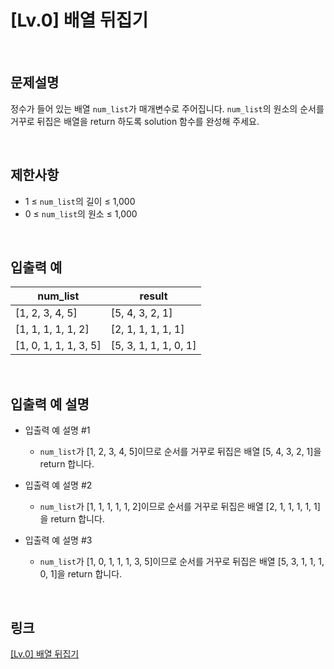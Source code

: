 # [Lv.0] 배열 뒤집기

<br>

## 문제설명
정수가 들어 있는 배열 `num_list`가 매개변수로 주어집니다. `num_list`의 원소의 순서를 거꾸로 뒤집은 배열을 return 하도록 solution 함수를 완성해 주세요.

<br>

## 제한사항
- 1 ≤ `num_list`의 길이 ≤ 1,000
- 0 ≤ `num_list`의 원소 ≤ 1,000

<br>

## 입출력 예
| num_list | result |
|---|---|
| [1, 2, 3, 4, 5] | [5, 4, 3, 2, 1] |
| [1, 1, 1, 1, 1, 2] | [2, 1, 1, 1, 1, 1] |
| [1, 0, 1, 1, 1, 3, 5] | [5, 3, 1, 1, 1, 0, 1] |

<br>

## 입출력 예 설명
- 입출력 예 설명 #1
    - `num_list`가 [1, 2, 3, 4, 5]이므로 순서를 거꾸로 뒤집은 배열 [5, 4, 3, 2, 1]을 return 합니다.

- 입출력 예 설명 #2
    - `num_list`가 [1, 1, 1, 1, 1, 2]이므로 순서를 거꾸로 뒤집은 배열 [2, 1, 1, 1, 1, 1]을 return 합니다.

- 입출력 예 설명 #3
    - `num_list`가 [1, 0, 1, 1, 1, 3, 5]이므로 순서를 거꾸로 뒤집은 배열 [5, 3, 1, 1, 1, 0, 1]을 return 합니다.

<br>

## 링크
[[Lv.0] 배열 뒤집기](https://school.programmers.co.kr/learn/courses/30/lessons/120821)
